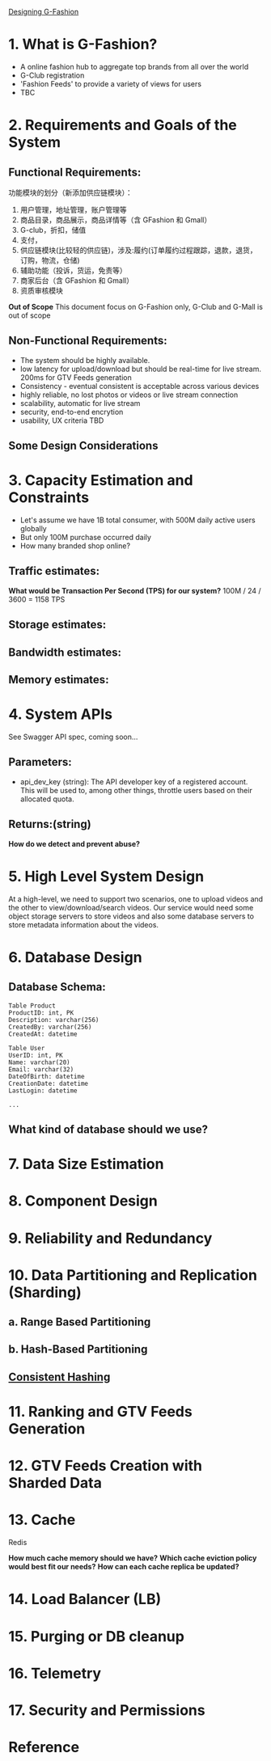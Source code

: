 [Designing G-Fashion](https://4idps-demo6.com/)

# 1. What is G-Fashion?

- A online fashion hub to aggregate top brands from all over the world
- G-Club registration
- 'Fashion Feeds' to provide a variety of views for users
- TBC

# 2. Requirements and Goals of the System

## Functional Requirements:

功能模块的划分（新添加供应链模块）：

1.  用户管理，地址管理，账户管理等
2.  商品目录，商品展示，商品详情等（含 GFashion 和 Gmall）
3.  G-club，折扣，储值
4.  支付，
5.  供应链模块(比较轻的供应链)，涉及:履约(订单履约过程跟踪，退款，退货，订购，物流，仓储)
6.  辅助功能（投诉，货运，免责等）
7.  商家后台（含 GFashion 和 Gmall）
8.  资质审核模块

**Out of Scope** This document focus on G-Fashion only, G-Club and G-Mall is out of scope

## Non-Functional Requirements:

- The system should be highly available.
- low latency for upload/download but should be real-time for live stream. 200ms for GTV Feeds generation
- Consistency - eventual consistent is acceptable across various devices
- highly reliable, no lost photos or videos or live stream connection
- scalability, automatic for live stream
- security, end-to-end encrytion
- usability, UX criteria TBD

## Some Design Considerations

# 3. Capacity Estimation and Constraints

- Let's assume we have 1B total consumer, with 500M daily active users globally
- But only 100M purchase occurred daily
- How many branded shop online?

## Traffic estimates:

**What would be Transaction Per Second (TPS) for our system?** 100M / 24 / 3600 = 1158 TPS

## Storage estimates:

## Bandwidth estimates:

## Memory estimates:

# 4. System APIs

See Swagger API spec, coming soon...

## Parameters:

- api_dev_key (string): The API developer key of a registered account. This will be used to, among other things, throttle users based on their allocated quota.

## Returns:(string)

**How do we detect and prevent abuse?**

# 5. High Level System Design

At a high-level, we need to support two scenarios, one to upload videos and the other to view/download/search videos. Our service would need some object storage servers to store videos and also some database servers to store metadata information about the videos.

# 6. Database Design

## Database Schema:

```
Table Product
ProductID: int, PK
Description: varchar(256)
CreatedBy: varchar(256)
CreatedAt: datetime

Table User
UserID: int, PK
Name: varchar(20)
Email: varchar(32)
DateOfBirth: datetime
CreationDate: datetime
LastLogin: datetime

...
```

## What kind of database should we use?


# 7. Data Size Estimation

# 8. Component Design

# 9. Reliability and Redundancy

# 10. Data Partitioning and Replication (Sharding)

## a. Range Based Partitioning

## b. Hash-Based Partitioning

## [Consistent Hashing](https://www.toptal.com/big-data/consistent-hashing)

# 11. Ranking and GTV Feeds Generation

# 12. GTV Feeds Creation with Sharded Data

# 13. Cache

Redis

**How much cache memory should we have?**
**Which cache eviction policy would best fit our needs?**
**How can each cache replica be updated?**

# 14. Load Balancer (LB)

# 15. Purging or DB cleanup

# 16. Telemetry

# 17. Security and Permissions

# Reference
